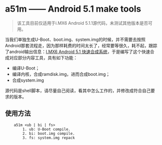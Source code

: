 # a51m —— Android 5.1 make tools

> 该工具目前仅适用于i.MX6 Android 5.1.1源代码，未测试其他版本是否可用。

当我们单独生成U-Boot、boot.img、system.img的时候，并不需要去按照Android那套流程走，因为那样耗费的时间太长了，经常要等很久，耗不起，跟踪了android输出信息：[I.MX6 Android 5.1 快速合成系统](http://www.cnblogs.com/zengjfgit/p/6052084.html)，于是编写了这个快速合成对应部分内容工具，具有如下功能：

  * 编译U-Boot；
  * 编译内核，合成ramdisk.img，进而合成boot.img；
  * 合成system.img

源代码是shell脚本，请尽量自己阅读，看其中怎么工作的，并修改成符合自己要求的版本。

## 使用方法

```Shell
    a51m <ub | bi | fs> 
        1. ub: U-Boot compile.
        2. bi: boot.img compile.
        3. fs: system.img repack
```
